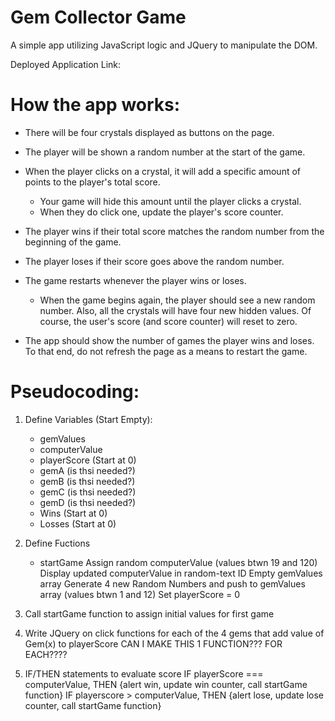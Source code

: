# Gem Collector Game
A simple app utilizing JavaScript logic and JQuery to manipulate the DOM.

Deployed Application Link: 

# How the app works:

   * There will be four crystals displayed as buttons on the page.

   * The player will be shown a random number at the start of the game.

   * When the player clicks on a crystal, it will add a specific amount of points to the player's total score. 

     * Your game will hide this amount until the player clicks a crystal.
     * When they do click one, update the player's score counter.

   * The player wins if their total score matches the random number from the beginning of the game.

   * The player loses if their score goes above the random number.

   * The game restarts whenever the player wins or loses.

     * When the game begins again, the player should see a new random number. Also, all the crystals will have four new hidden values. Of course, the user's score (and score counter) will reset to zero.

   * The app should show the number of games the player wins and loses. To that end, do not refresh the page as a means to restart the game.

# Pseudocoding:

1. Define Variables (Start Empty): 
    - gemValues
    - computerValue
    - playerScore (Start at 0)
    - gemA (is thsi needed?)
    - gemB (is thsi needed?)
    - gemC (is thsi needed?)
    - gemD (is thsi needed?)
    - Wins (Start at 0)
    - Losses (Start at 0)

2. Define Fuctions 
    - startGame 
        Assign random computerValue (values btwn 19 and 120)
        Display updated computerValue in random-text ID
        Empty gemValues array
        Generate 4 new Random Numbers and push to gemValues array (values btwn 1 and 12)
        Set playerScore = 0

3. Call startGame function to assign initial values for first game

4. Write JQuery on click functions for each of the 4 gems that add value of Gem(x) to playerScore
    CAN I MAKE THIS 1 FUNCTION??? FOR EACH????

5. IF/THEN statements to evaluate score
        IF playerScore === computerValue, THEN {alert win, update win counter, call startGame function}
        IF playerscore > computerValue, THEN {alert lose, update lose counter, call startGame function} 
